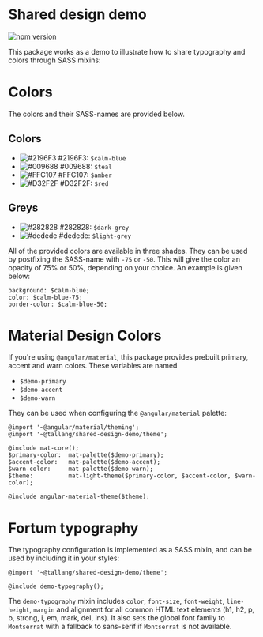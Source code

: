 # Shared design demo
[![npm version](https://badge.fury.io/js/%40tallang%2Fshared-design-demo.svg)](https://badge.fury.io/js/%40tallang%2Fshared-design-demo)

This package works as a demo to illustrate how to share typography and colors through SASS mixins:

# Colors
The colors and their SASS-names are provided below.
## Colors
- ![#2196F3](https://placehold.it/15/2196F3/000000?text=+) #2196F3: `$calm-blue`
- ![#009688](https://placehold.it/15/009688/000000?text=+) #009688: `$teal`
- ![#FFC107](https://placehold.it/15/FFC107/000000?text=+) #FFC107: `$amber`
- ![#D32F2F](https://placehold.it/15/D32F2F/000000?text=+) #D32F2F: `$red`

## Greys
- ![#282828](https://placehold.it/15/282828/000000?text=+) #282828: `$dark-grey`
- ![#dedede](https://placehold.it/15/dedede/000000?text=+) #dedede: `$light-grey`

 All of the provided colors are available in three shades. They can be used by postfixing the SASS-name with `-75` or `-50`. This will give the color an opacity of 75% or 50%, depending on your choice. An example is given below:
 ```
 background: $calm-blue;
 color: $calm-blue-75;
 border-color: $calm-blue-50;
 ```

# Material Design Colors
If you're using `@angular/material`, this package provides prebuilt primary, accent and warn colors. These variables are named
- `$demo-primary`
- `$demo-accent`
- `$demo-warn`

They can be used when configuring the `@angular/material` palette:
```
@import '~@angular/material/theming';
@import '~@tallang/shared-design-demo/theme';

@include mat-core();
$primary-color:  mat-palette($demo-primary);
$accent-color:   mat-palette($demo-accent);
$warn-color:     mat-palette($demo-warn);
$theme:          mat-light-theme($primary-color, $accent-color, $warn-color);

@include angular-material-theme($theme);
```

# Fortum typography
The typography configuration is implemented as a SASS mixin, and can be used by including it in your styles:
```
@import '~@tallang/shared-design-demo/theme';

@include demo-typography();
```
The `demo-typography` mixin includes `color`, `font-size`, `font-weight`, `line-height`, `margin` and alignment for all common HTML text elements (h1, h2, p, b, strong, i, em, mark, del, ins). It also sets the global font family to `Montserrat` with a fallback to sans-serif if `Montserrat` is not available.